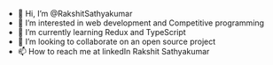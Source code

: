 - 👋 Hi, I’m @RakshitSathyakumar
- 👀 I’m interested in web development and Competitive programming
- 🌱 I’m currently learning Redux and TypeScript
- 💞️ I’m looking to collaborate on an open source project
- 📫 How to reach me at linkedIn Rakshit Sathyakumar

<!---
RakshitSathyakumar/RakshitSathyakumar is a ✨ special ✨ repository because its `README.md` (this file) appears on your GitHub profile.
You can click the Preview link to take a look at your changes.
--->
